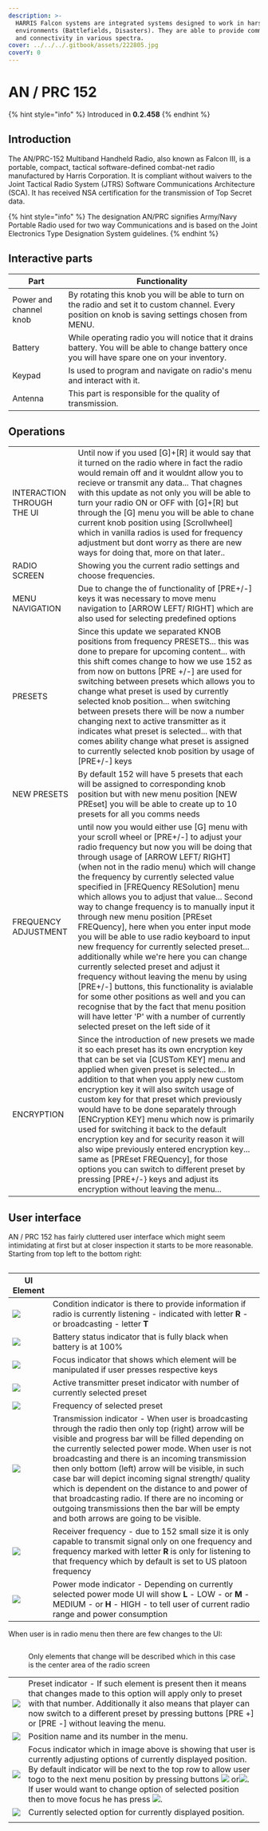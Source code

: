 ```yaml
---
description: >-
  HARRIS Falcon systems are integrated systems designed to work in harsh
  environments (Battlefields, Disasters). They are able to provide communication
  and connectivity in various spectra.
cover: ../../../.gitbook/assets/222805.jpg
coverY: 0
---
```


# AN / PRC 152

{% hint style="info" %}
Introduced in **0.2.458**
{% endhint %}

## Introduction

The AN/PRC-152 Multiband Handheld Radio, also known as Falcon III, is a portable, compact, tactical software-defined combat-net radio manufactured by Harris Corporation. It is compliant without waivers to the Joint Tactical Radio System (JTRS) Software Communications Architecture (SCA). It has received NSA certification for the transmission of Top Secret data.

{% hint style="info" %}
The designation AN/PRC signifies Army/Navy Portable Radio used for two way Communications and is based on the Joint Electronics Type Designation System guidelines.
{% endhint %}

## Interactive parts

| Part                   | Functionality                                                                                                                                         |
| ---------------------- | ----------------------------------------------------------------------------------------------------------------------------------------------------- |
| Power and channel knob | By rotating this knob you will be able to turn on the radio and set it to custom channel. Every position on knob is saving settings chosen from MENU. |
| Battery                | While operating radio you will notice that it drains battery. You will be able to change battery once you will have spare one on your inventory.      |
| Keypad                 | Is used to program and navigate on radio's menu and interact with it.                                                                                 |
| Antenna                | This part is responsible for the quality of transmission.                                                                                             |

## Operations

|                            |                                                                                                                                                                                                                                                                                                                                                                                                                                                                                                                                                                                                                                                                                                                                                                                                                                                                                                                                                                        |
| -------------------------- | ---------------------------------------------------------------------------------------------------------------------------------------------------------------------------------------------------------------------------------------------------------------------------------------------------------------------------------------------------------------------------------------------------------------------------------------------------------------------------------------------------------------------------------------------------------------------------------------------------------------------------------------------------------------------------------------------------------------------------------------------------------------------------------------------------------------------------------------------------------------------------------------------------------------------------------------------------------------------- |
| INTERACTION THROUGH THE UI | Until now if you used \[G]+\[R] it would say that it turned on the radio where in fact the radio would remain off and it wouldnt allow you to recieve or transmit any data... That chagnes with this update as not only you will be able to turn your radio ON or OFF with \[G]+\[R] but through the \[G] menu you will be able to chane current knob position using \[Scrollwheel] which in vanilla radios is used for frequency adjustment but dont worry as there are new ways for doing that, more on that later..                                                                                                                                                                                                                                                                                                                                                                                                                                                 |
| RADIO SCREEN               | Showing you the current radio settings and choose frequencies.                                                                                                                                                                                                                                                                                                                                                                                                                                                                                                                                                                                                                                                                                                                                                                                                                                                                                                         |
| MENU NAVIGATION            | Due to change the of functionality of \[PRE+/-] keys it was necessary to move menu navigation to \[ARROW LEFT/ RIGHT] which are also used for selecting predefined options                                                                                                                                                                                                                                                                                                                                                                                                                                                                                                                                                                                                                                                                                                                                                                                             |
| PRESETS                    | Since this update we separated KNOB positions from frequency PRESETS... this was done to prepare for upcoming content... with this shift comes change to how we use 152 as from now on buttons \[PRE +/-] are used for switching between presets which allows you to change what preset is used by currently selected knob position... when switching between presets there will be now a number changing next to active transmitter as it indicates what preset is selected... with that comes ability change what preset is assigned to currently selected knob position by usage of \[PRE+/-] keys                                                                                                                                                                                                                                                                                                                                                                  |
| NEW PRESETS                | By default 152 will have 5 presets that each will be assigned to corresponding knob position but with new menu position \[NEW PREset] you will be able to create up to 10 presets for all you comms needs                                                                                                                                                                                                                                                                                                                                                                                                                                                                                                                                                                                                                                                                                                                                                              |
| FREQUENCY ADJUSTMENT       | until now you would either use \[G] menu with your scroll wheel or \[PRE+/-] to adjust your radio frequency but now you will be doing that through usage of \[ARROW LEFT/ RIGHT] (when not in the radio menu) which will change the frequency by currently selected value specified in \[FREQuency RESolution] menu which allows you to adjust that value... Second way to change frequency is to manually input it through new menu position \[PREset FREQuency], here when you enter input mode you will be able to use radio keyboard to input new frequency for currently selected preset... additionally while we're here you can change currently selected preset and adjust it frequency without leaving the menu by using \[PRE+/-] buttons, this functionality is avialable for some other positions as well and you can recognise that by the fact that menu position will have letter 'P' with a number of currently selected preset on the left side of it |
| ENCRYPTION                 | Since the introduction of new presets we made it so each preset has its own encryption key that can be set via \[CUSTom KEY] menu and applied when given preset is selected... In addition to that when you apply new custom encryption key it will also switch usage of custom key for that preset which previously would have to be done separately through \[ENCryption KEY] menu which now is primarily used for switching it back to the default encryption key and for security reason it will also wipe previously entered encryption key... same as \[PREset FREQuency], for those options you can switch to different preset by pressing \[PRE+/-} keys and adjust its encryption without leaving the menu...                                                                                                                                                                                                                                                 |

## User interface

AN / PRC 152 has fairly cluttered user interface which might seem intimidating at first but at closer inspection it starts to be more reasonable. Starting from top left to the bottom right:

<figure><img src="../../../.gitbook/assets/20230513090523_1.jpg" alt=""><figcaption></figcaption></figure>

| UI Element                                     |                                                                                                                                                                                                                                                                                                                                                                                                                                                                                                                                                                                       |
| ---------------------------------------------- | ------------------------------------------------------------------------------------------------------------------------------------------------------------------------------------------------------------------------------------------------------------------------------------------------------------------------------------------------------------------------------------------------------------------------------------------------------------------------------------------------------------------------------------------------------------------------------------- |
| ![](<../../../.gitbook/assets/image (1).png>)  | Condition indicator is there to provide information if radio is currently listening - indicated with letter **R** - or broadcasting - letter **T**                                                                                                                                                                                                                                                                                                                                                                                                                                    |
| ![](<../../../.gitbook/assets/image (24).png>) | Battery status indicator that is fully black when battery is at 100%                                                                                                                                                                                                                                                                                                                                                                                                                                                                                                                  |
| ![](../../../.gitbook/assets/image.png)        | Focus indicator that shows which element will be manipulated if user presses respective keys                                                                                                                                                                                                                                                                                                                                                                                                                                                                                          |
| ![](<../../../.gitbook/assets/image (9).png>)  | Active transmitter preset indicator with number of currently selected preset                                                                                                                                                                                                                                                                                                                                                                                                                                                                                                          |
| ![](<../../../.gitbook/assets/image (23).png>) | Frequency of selected preset                                                                                                                                                                                                                                                                                                                                                                                                                                                                                                                                                          |
| ![](<../../../.gitbook/assets/image (8).png>)  | Transmission indicator - When user is broadcasting through the radio then only top (right) arrow will be visible and progress bar will be filled depending on the currently selected power mode. When user is not broadcasting and there is an incoming transmission then only bottom (left) arrow will be visible, in such case bar will depict incoming signal strength/ quality which is dependent on the distance to and power of that broadcasting radio. If there are no incoming or outgoing transmissions then the bar will be empty and both arrows are going to be visible. |
| ![](<../../../.gitbook/assets/image (2).png>)  | Receiver frequency - due to 152 small size it is only capable to transmit signal only on one frequency and frequency marked with letter **R** is only for listening to that frequency which by default is set to US platoon frequency                                                                                                                                                                                                                                                                                                                                                 |
| ![](<../../../.gitbook/assets/image (11).png>) | Power mode indicator - Depending on currently selected power mode UI will show **L** - LOW - or **M** - MEDIUM - or **H** - HIGH - to tell user of current radio range and power consumption                                                                                                                                                                                                                                                                                                                                                                                          |

When user is in radio menu then there are few changes to the UI:

<figure><img src="../../../.gitbook/assets/20230513093214_1.jpg" alt=""><figcaption><p>Only elements that change will be described which in this case is the center area of the radio screen</p></figcaption></figure>

|                                                |                                                                                                                                                                                                                                                                                                                                                                                                                                                                                      |
| ---------------------------------------------- | ------------------------------------------------------------------------------------------------------------------------------------------------------------------------------------------------------------------------------------------------------------------------------------------------------------------------------------------------------------------------------------------------------------------------------------------------------------------------------------ |
| ![](<../../../.gitbook/assets/image (4).png>)  | Preset indicator - If such element is present then it means that changes made to this option will apply only to preset with that number. Additionally it also means that player can now switch to a different preset by pressing buttons \[PRE +] or \[PRE -] without leaving the menu.                                                                                                                                                                                              |
| ![](<../../../.gitbook/assets/image (22).png>) | Position name and its number in the menu.                                                                                                                                                                                                                                                                                                                                                                                                                                            |
| ![](<../../../.gitbook/assets/image (13).png>) | Focus indicator which in image above is showing that user is currently adjusting options of currently displayed position. By default indicator will be next to the top row to allow user togo to the next menu position by pressing buttons ![](<../../../.gitbook/assets/image (25).png>) or![](<../../../.gitbook/assets/image (6).png>). If user would want to change option of selected position then to move focus he has press ![](<../../../.gitbook/assets/image (12).png>). |
| ![](<../../../.gitbook/assets/image (3).png>)  | Currently selected option for currently displayed position.                                                                                                                                                                                                                                                                                                                                                                                                                          |
|                                                |                                                                                                                                                                                                                                                                                                                                                                                                                                                                                      |
